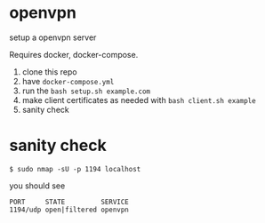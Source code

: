 # openvpn
setup a openvpn server

Requires docker, docker-compose. 

1.   clone this repo
2.   have `docker-compose.yml`
3.   run the `bash setup.sh example.com`
4.   make client certificates as needed with `bash client.sh example`
5.   sanity check

# sanity check

```
$ sudo nmap -sU -p 1194 localhost
```

you should see

```
PORT     STATE         SERVICE
1194/udp open|filtered openvpn
```
